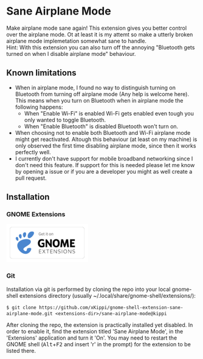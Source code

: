# Sane Airplane Mode

Make airplane mode sane again! This extension gives you better control over the airplane mode. Ot at least it is my attemt so make a utterly broken airplane mode implemetation somewhat sane to handle.  
Hint: With this extension you can also turn off the annoying "Bluetooth gets turned on when I disable airplane mode" behaviour.

## Known limitations

 - When in airplane mode, I found no way to distinguish turning on Bluetooth from turning off airplane mode (Any help is welcome here).  
   This means when you turn on Bluetooth when in airplane mode the following happens:
   - When "Enable Wi-Fi" is enabled Wi-Fi gets enabled even tough you only wanted to toggle Bluetooth.
   - When "Enable Bluetooth" is disabled Bluetooth won't turn on. 
 - When choosing not to enable both Bluetooth and Wi-Fi airplane mode might get reactivated. Altough this behaviour (at least on my machine) is only observed the first time disabling airplane mode, since then it works perfectly well.
 - I currently don't have support for mobile broadband networking since I don't need this feature. If support for this is needed please let me know by opening a issue or if you are a developer you might as well create a pull request.
 

## Installation

### GNOME Extensions

[<img src="ego.png" alt="Install from extensions.gnome.org" height="100">](https://extensions.gnome.org/extension/4604/)

### Git

Installation via git is performed by cloning the repo into your local gnome-shell extensions directory (usually ~/.local/share/gnome-shell/extensions/):

    $ git clone https://github.com/xKippi/gnome-shell-extension-sane-airplane-mode.git <extensions-dir>/sane-airplane-mode@kippi

After cloning the repo, the extension is practically installed yet disabled. In order to enable it, find the extension titled 'Sane Airplane Mode', in the 'Extensions' application and turn it 'On'.
You may need to restart the GNOME shell (<kbd>Alt</kbd>+<kbd>F2</kbd> and insert 'r' in the prompt) for the extension to be listed there.
